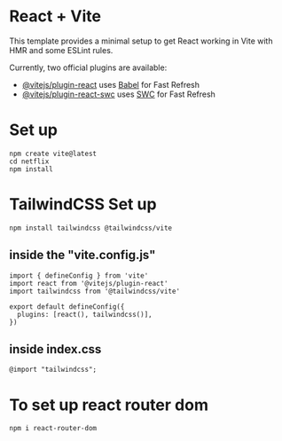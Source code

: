 # React + Vite

This template provides a minimal setup to get React working in Vite with HMR and some ESLint rules.

Currently, two official plugins are available:

- [@vitejs/plugin-react](https://github.com/vitejs/vite-plugin-react/blob/main/packages/plugin-react/README.md) uses [Babel](https://babeljs.io/) for Fast Refresh
- [@vitejs/plugin-react-swc](https://github.com/vitejs/vite-plugin-react-swc) uses [SWC](https://swc.rs/) for Fast Refresh




# Set up

```
npm create vite@latest
cd netflix
npm install

```

# TailwindCSS Set up
```
npm install tailwindcss @tailwindcss/vite

```
## inside the "vite.config.js"

```
import { defineConfig } from 'vite'
import react from '@vitejs/plugin-react'
import tailwindcss from '@tailwindcss/vite'

export default defineConfig({
  plugins: [react(), tailwindcss()],
})
```

## inside index.css

```
@import "tailwindcss";

```
# To set up react router dom 
```
npm i react-router-dom
```
